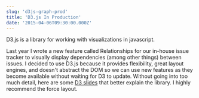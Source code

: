 ```yaml
---
slug: 'd3js-graph-prod'
title: 'D3.js In Production'
date: '2015-04-06T09:30:00.000Z'
---
```


D3.js is a library for working with visualizations in javascript.

Last year I wrote a new feature called Relationships for our in-house issue tracker to visually display dependencies (among other things) between issues. I decided to use D3.js because it provides flexibility, great layout engines, and doesn't abstract the DOM so we can use new features as they become available without waiting for D3 to update. Without going into too much detail, here are some [D3 slides][0] that better explain the library. I highly recommend the force layout.


[0]: /slides/d3js.html
